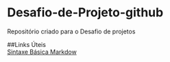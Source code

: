 # Desafio-de-Projeto-github 
  Repositório criado para o  Desafio de  projetos
  
##Links Úteis   
[Sintaxe Básica Markdow](https://www.markdownguide.org/basic-syntax/)

